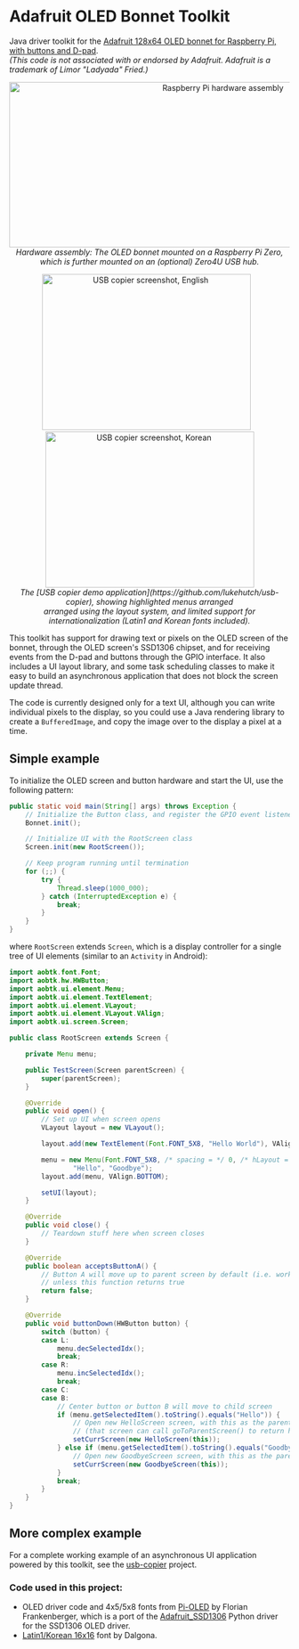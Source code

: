 # Adafruit OLED Bonnet Toolkit
Java driver toolkit for the [Adafruit 128x64 OLED bonnet for Raspberry Pi, with buttons and D-pad](https://www.adafruit.com/product/3531).
<br>
*(This code is not associated with or endorsed by Adafruit. Adafruit is a trademark of Limor "Ladyada" Fried.)*

<p align="center"><a href="https://raw.githubusercontent.com/lukehutch/Adafruit-OLED-Bonnet-Toolkit/master/rpi-assembly.jpg"><img alt="Raspberry Pi hardware assembly" height="297" width="752" src="https://raw.githubusercontent.com/lukehutch/Adafruit-OLED-Bonnet-Toolkit/master/rpi-assembly.jpg"></a><br><i>Hardware assembly: The OLED bonnet mounted on a Raspberry Pi Zero,<br>which is further mounted on an (optional) Zero4U USB hub.</i></p>

<p align="center"><a href="https://raw.githubusercontent.com/lukehutch/usb-copier/master/screen-en.jpg"><img alt="USB copier screenshot, English" width="375" height="280" src="https://raw.githubusercontent.com/lukehutch/usb-copier/master/screen-en.jpg"></a>&nbsp;<a href="https://raw.githubusercontent.com/lukehutch/usb-copier/master/screen-en.jpg"></a><a href"https://raw.githubusercontent.com/lukehutch/usb-copier/master/screen-ko.jpg">&nbsp;&nbsp;<img alt="USB copier screenshot, Korean" width="375" height="280" src="https://raw.githubusercontent.com/lukehutch/usb-copier/master/screen-ko.jpg"></a>
<br><i>The [USB copier demo application](https://github.com/lukehutch/usb-copier), showing highlighted menus arranged<br>
arranged using the layout system, and limited support for internationalization (Latin1 and Korean fonts included).</i></p>


This toolkit has support for drawing text or pixels on the OLED screen of the bonnet, through the OLED screen's SSD1306 chipset,
and for receiving events from the D-pad and buttons through the GPIO interface. It also includes a UI layout library, and some
task scheduling classes to make it easy to build an asynchronous application that does not block the screen update thread.

The code is currently designed only for a text UI, although you can write individual pixels to the display, so you could use a Java rendering library
to create a `BufferedImage`, and copy the image over to the display a pixel at a time. 

## Simple example

To initialize the OLED screen and button hardware and start the UI, use the following pattern:

```java
public static void main(String[] args) throws Exception {
    // Initialize the Button class, and register the GPIO event listeners
    Bonnet.init();

    // Initialize UI with the RootScreen class
    Screen.init(new RootScreen());

    // Keep program running until termination
    for (;;) {
        try {
            Thread.sleep(1000_000);
        } catch (InterruptedException e) {
            break;
        }
    }
}
```

where `RootScreen` extends `Screen`, which is a display controller for a single tree of UI elements (similar to an `Activity` in Android):

```java
import aobtk.font.Font;
import aobtk.hw.HWButton;
import aobtk.ui.element.Menu;
import aobtk.ui.element.TextElement;
import aobtk.ui.element.VLayout;
import aobtk.ui.element.VLayout.VAlign;
import aobtk.ui.screen.Screen;

public class RootScreen extends Screen {

    private Menu menu;

    public TestScreen(Screen parentScreen) {
        super(parentScreen);
    }

    @Override
    public void open() {
    	// Set up UI when screen opens
        VLayout layout = new VLayout();

        layout.add(new TextElement(Font.FONT_5X8, "Hello World"), VAlign.TOP);

        menu = new Menu(Font.FONT_5X8, /* spacing = */ 0, /* hLayout = */ true,
                "Hello", "Goodbye");
        layout.add(menu, VAlign.BOTTOM);

        setUI(layout);
    }

    @Override
    public void close() {
        // Teardown stuff here when screen closes
    }

    @Override
    public boolean acceptsButtonA() {
        // Button A will move up to parent screen by default (i.e. works as a "cancel" button),
        // unless this function returns true
        return false;
    }

    @Override
    public void buttonDown(HWButton button) {
        switch (button) {
        case L:
            menu.decSelectedIdx();
            break;
        case R:
            menu.incSelectedIdx();
            break;
        case C:
        case B:
            // Center button or button B will move to child screen
            if (menu.getSelectedItem().toString().equals("Hello")) {
                // Open new HelloScreen screen, with this as the parent
                // (that screen can call goToParentScreen() to return here)
                setCurrScreen(new HelloScreen(this));
            } else if (menu.getSelectedItem().toString().equals("Goodbye")) {
                // Open new GoodbyeScreen screen, with this as the parent
                setCurrScreen(new GoodbyeScreen(this));
            }
            break;
        }
    }
}
```

## More complex example

For a complete working example of an asynchronous UI application powered by this toolkit, see the [usb-copier](https://github.com/lukehutch/usb-copier) project. 

### Code used in this project:

* OLED driver code and 4x5/5x8 fonts from [Pi-OLED](https://github.com/entrusc/Pi-OLED) by Florian Frankenberger, which is a port of
the [Adafruit_SSD1306](https://github.com/adafruit/Adafruit_SSD1306) Python driver for the SSD1306 OLED driver.
* [Latin1/Korean 16x16](https://github.com/Dalgona/neodgm/blob/master/font.py) font by Dalgona. 
